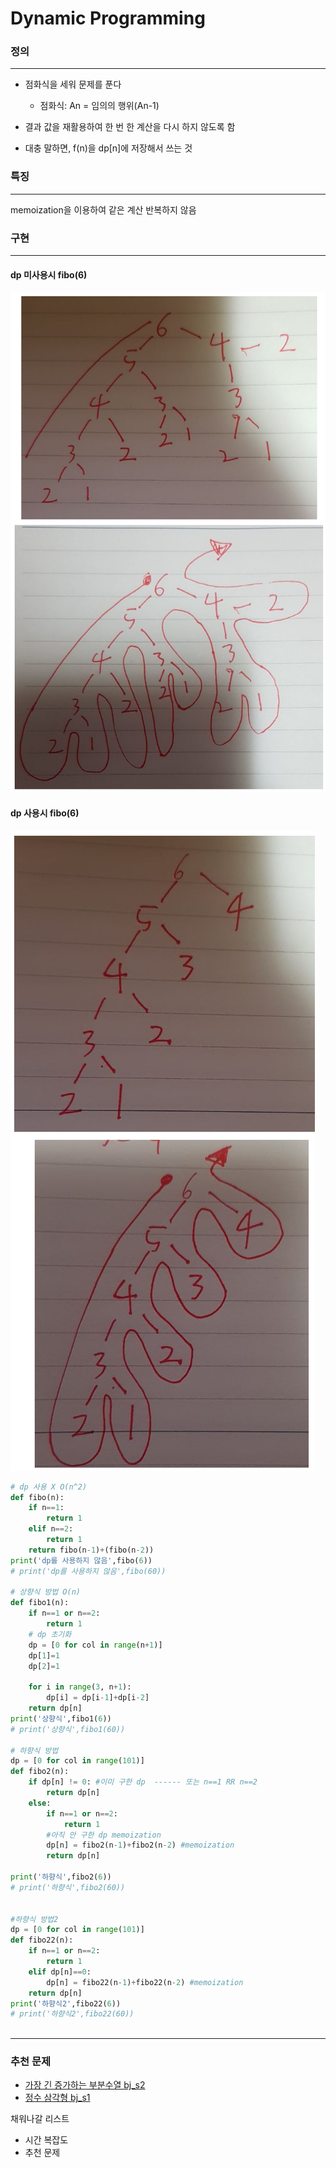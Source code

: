 # Dynamic Programming

### 정의

---

- 점화식을 세워 문제를 푼다
  - 점화식: An = 임의의 행위(An-1)



- 결과 값을 재활용하여 한 번 한 계산을 다시 하지 않도록 함
- 대충 말하면, f(n)을 dp[n]에 저장해서 쓰는 것

### 특징

---

memoization을 이용하여 같은 계산 반복하지 않음

### 구현

---

#### dp 미사용시 fibo(6)


![image-e](./image-20230125021216489.png)


#### dp 사용시 fibo(6)

![image-e](./image-20230125021309675.png)
```python
# dp 사용 X O(n^2)
def fibo(n):
    if n==1:
        return 1
    elif n==2:
        return 1
    return fibo(n-1)+(fibo(n-2))
print('dp를 사용하지 않음',fibo(6))
# print('dp를 사용하지 않음',fibo(60))

# 상향식 방법 O(n)
def fibo1(n):
    if n==1 or n==2:
        return 1
    # dp 초기화
    dp = [0 for col in range(n+1)]
    dp[1]=1
    dp[2]=1

    for i in range(3, n+1):
        dp[i] = dp[i-1]+dp[i-2]
    return dp[n]
print('상향식',fibo1(6))
# print('상향식',fibo1(60))

# 하향식 방법
dp = [0 for col in range(101)]
def fibo2(n):
    if dp[n] != 0: #이미 구한 dp  ------ 또는 n==1 RR n==2
        return dp[n]
    else:
        if n==1 or n==2:
            return 1
        #아직 안 구한 dp memoization
        dp[n] = fibo2(n-1)+fibo2(n-2) #memoization
        return dp[n]

print('하향식',fibo2(6))
# print('하향식',fibo2(60))


#하향식 방법2
dp = [0 for col in range(101)]
def fibo22(n):
    if n==1 or n==2:
        return 1
    elif dp[n]==0:
        dp[n] = fibo22(n-1)+fibo22(n-2) #memoization
    return dp[n]
print('하향식2',fibo22(6))
# print('하향식2',fibo22(60))



```

---

### 추천 문제

- [가장 긴 증가하는 부분수열 bj_s2](https://www.acmicpc.net/problem/11053)
- [정수 삼각형 bj_s1](https://www.acmicpc.net/problem/1932)

채워나갈 리스트

- 시간 복잡도
- 추천 문제

